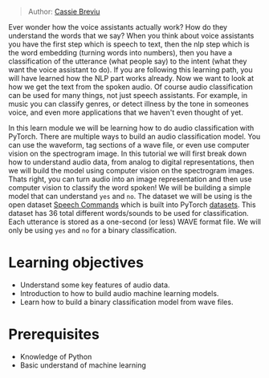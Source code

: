 > Author: [Cassie Breviu](http://twitter.com/cassieview)

Ever wonder how the voice assistants actually work? How do they understand the words that we say? When you think about voice assistants you have the first step which is speech to text, then the nlp step which is the word embedding (turning words into numbers), then you have a classification of the utterance (what people say) to the intent (what they want the voice assistant to do). If you are following this learning path, you will have learned how the NLP part works already. Now we want to look at how we get the text from the spoken audio. Of course audio classification can be used for many things, not just speech assistants. For example, in music you can classify genres, or detect illness by the tone in someones voice, and even more applications that we haven't even thought of yet.

In this learn module we will be learning how to do audio classification with PyTorch. There are multiple ways to build an audio classification model. You can use the waveform, tag sections of a wave file, or even use computer vision on the spectrogram image. In this tutorial we will first break down how to understand audio data, from analog to digital representations, then we will build the model using computer vision on the spectrogram images. Thats right, you can turn audio into an image representation and then use computer vision to classify the word spoken! We will be building a simple model that can understand `yes` and `no`. The dataset we will be using is the open dataset [Speech Commands](https://pytorch.org/audio/stable/datasets.html#speechcommands) which is built into PyTorch [datasets](https://pytorch.org/audio/stable/datasets.html). This dataset has 36 total different words/sounds to be used for classification. Each utterance is stored as a one-second (or less) WAVE format file. We will only be using `yes` and `no` for a binary classification.

# Learning objectives
- Understand some key features of audio data.
- Introduction to how to build audio machine learning models.
- Learn how to build a binary classification model from wave files.

# Prerequisites

- Knowledge of Python
- Basic understand of machine learning